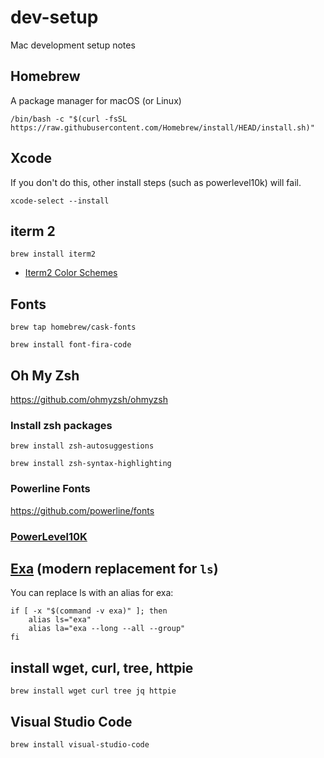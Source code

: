 # dev-setup
Mac development setup notes

## Homebrew

A package manager for macOS (or Linux)

`/bin/bash -c "$(curl -fsSL https://raw.githubusercontent.com/Homebrew/install/HEAD/install.sh)"`

## Xcode

If you don't do this, other install steps (such as powerlevel10k) will fail.

`xcode-select --install`

## iterm 2

`brew install iterm2`

* [Iterm2 Color Schemes](https://iterm2colorschemes.com/)

## Fonts

`brew tap homebrew/cask-fonts`

`brew install font-fira-code`

## Oh My Zsh

https://github.com/ohmyzsh/ohmyzsh

### Install zsh packages

`brew install zsh-autosuggestions`

`brew install zsh-syntax-highlighting`

### Powerline Fonts

https://github.com/powerline/fonts

### [PowerLevel10K](https://github.com/romkatv/powerlevel10k#installation)

## [Exa](https://the.exa.website/) (modern replacement for `ls`)

You can replace ls with an alias for exa:

```
if [ -x "$(command -v exa)" ]; then
    alias ls="exa"
    alias la="exa --long --all --group"
fi
```


## install wget, curl, tree, httpie

`brew install wget curl tree jq httpie`

## Visual Studio Code

`brew install visual-studio-code`







